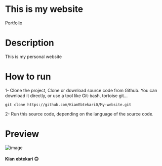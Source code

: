 # This is my website
Portfolio

# Description
This is my personal website

# How to run
1- Clone the project,
   Clone or download source code from Github. You can download it directly, or use a tool like Git-bash, tortoise git...
   ```
   git clone https://github.com/KianEbtekari0/My-website.git
   ```
2- Run this source code, depending on the language of the source code.

# Preview

![image](https://user-images.githubusercontent.com/92510927/143783207-b06ff50c-f724-499f-97a8-24cd26dfe039.png)


#### Kian ebtekari 🙃
